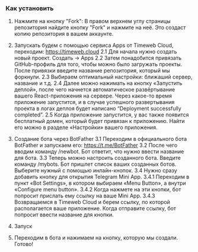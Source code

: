 ### Как установить
1. Нажмите на кнопку "Fork": В правом верхнем углу страницы репозитория найдите кнопку "Fork" и нажмите на неё. Это создаст копию репозитория в вашем аккаунте.
2. Запускать будем с помощью сервиса Apps от Timeweb Cloud, переходим: https://timeweb.cloud
  2.1 Для начала нужно создать новый проект. Создать -> Apps
  2.2 Затем понадобится привязать GitHub-профиль для того, чтобы можно было загружать проекты. После привязки введите название репозитория, который мы форкнули.
  2.3 Выбираем оптимальный настройки: ближаший сервер, название и т.д.
  2.4 Далее можно нажимать на кнопку «Запустить деплой», после чего начнется автоматическое развёртывание вашего React-приложения на сервере. Через какое-то время приложение запустится, и в случае успешного развертывания проекта в логах деплоя будет написано “Deployment successfully completed”.
  2.5 Когда приложение запустится, у вас также появится бесплатный домен, который будет привязан к приложению. Найти его можно в разделе «Настройки» вашего приложения.

3. Создание бота через BotFather
  3.1 Переходим в официального бота BotFather и запускаем его: https://t.me/BotFather
  3.2 После чего вводим команду /newbot. Бот ответит, что нужно ввести название для бота.
  3.3 Теперь можно настроить созданного бота. Введите команду /mybots. Бот пришлет список ваших созданных ботов. Выберите нужный с помощью инлайн-кнопок.
  3.4 Нужно сразу добавить кнопку для открытия Telegram Mini App. 
    3.4.1 Переходим в пункт «Bot Settings», в котором выбираем «Menu Button», а внутри «Configure menu button». 
    3.4.2 Когда нажмете на эти кнопки, бот попросит прислать ему ссылку на ваше Mini App. 
    3.4.3 Возвращаемся в Timeweb Cloud и берем ссылку, по которой располагается ваше приложение. Когда отправите ссылку, бот попросит ввести название для кнопки.

4. Запуск
  4. Переходим в бота и нажимаем на кнопку, которую мы создали. Готово!
  
